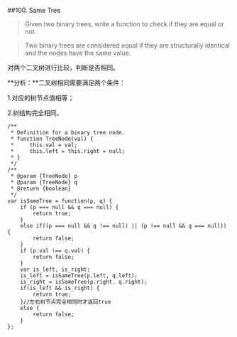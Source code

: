 ##100. Same Tree
> Given two binary trees, write a function to check if they are equal or not.

>Two binary trees are considered equal if they are structurally identical and the nodes have the same value. 

对两个二叉树进行比较，判断是否相同。

**分析：**二叉树相同需要满足两个条件：

1.对应的树节点值相等；

2.树结构完全相同。

	/**
	 * Definition for a binary tree node.
	 * function TreeNode(val) {
	 *     this.val = val;
	 *     this.left = this.right = null;
	 * }
	 */
	/**
	 * @param {TreeNode} p
	 * @param {TreeNode} q
	 * @return {boolean}
	 */
	var isSameTree = function(p, q) {
	    if (p === null && q === null) {
	        return true;
	    }
	    else if((p === null && q !== null) || (p !== null && q === null)) {
	        return false;
	    }
	    if (p.val !== q.val) {
	        return false;
	    }
	    var is_left, is_right;
	    is_left = isSameTree(p.left, q.left);
	    is_right = isSameTree(p.right, q.right);
	    if(is_left && is_right) {
	        return true;
	    }//左右树节点完全相同时才返回true
	    else {
	        return false;
	    }
	};